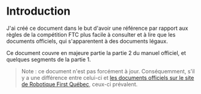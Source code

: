 # Introduction
J'ai créé ce document dans le but d'avoir une référence par rapport aux règles de la compétition FTC plus facile à consulter et à lire que les documents officiels, qui s'apparentent à des documents légaux.

Ce document couvre en majeure partie la partie 2 du manuel officiel, et quelques segments de la partie 1.

> Note : ce document n'est pas forcément à jour. Conséquemment, s'il y a une différence entre celui-ci et [les documents officiels sur le site de Robotique First Québec](https://robotiquefirstquebec.org/ftc/documents-et-ressources/), ceux-ci prévalent.
